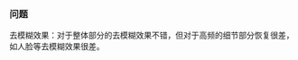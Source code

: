 

###  问题  
去模糊效果：对于整体部分的去模糊效果不错，但对于高频的细节部分恢复很差，如人脸等去模糊效果很差。
<!--stackedit_data:
eyJoaXN0b3J5IjpbMTg2ODExNDIxNSwtOTQ3MzI2NDc5XX0=
-->